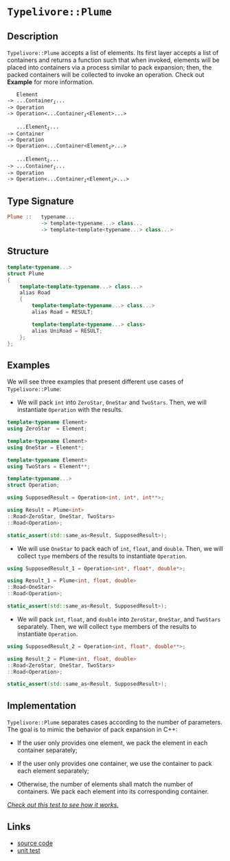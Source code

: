 <!-- Copyright 2024 Feng Mofan
SPDX-License-Identifier: Apache-2.0 -->

# `Typelivore::Plume`

## Description

`Typelivore::Plume` accepts a list of elements.
Its first layer accepts a list of containers and returns a function such that when invoked, elements will be placed into containers via a process similar to pack expansion;
then, the packed containers will be collected to invoke an operation.
Check out **Example** for more information.
<pre><code>   Element
-> ...Container<sub><i>i</i></sub>...
-> Operation
-> Operation&lt;...Container<sub><i>i</i></sub>&lt;Element&gt;...&gt;</code></pre>
<pre><code>   ...Element<sub><i>i</i></sub>...
-> Container
-> Operation
-> Operation&lt;...Container&lt;Element<sub><i>i</i></sub>&gt;...&gt;</code></pre>
<pre><code>   ...Element<sub><i>i</i></sub>...
-> ...Container<sub><i>i</i></sub>...
-> Operation
-> Operation<...Container<sub><i>i</i></sub>&lt;Element<sub><i>i</i></sub>&gt;...&gt;</code></pre>

## Type Signature

```Haskell
Plume ::   typename... 
           -> template<typename...> class...
           -> template<template<typename...> class...>
```

## Structure

```C++
template<typename...>
struct Plume
{
    template<template<typename...> class...>
    alias Road
    {
        template<template<typename...> class...>
        alias Road = RESULT;

        template<template<typename...> class>
        alias UniRoad = RESULT;
    };
};
```

## Examples

We will see three examples that present different use cases of `Typelivore::Plume`:

- We will pack `int` into `ZeroStar`, `OneStar` and `TwoStars`.
Then, we will instantiate `Operation` with the results.

```C++
template<typename Element>
using ZeroStar  = Element;

template<typename Element>
using OneStar = Element*;

template<typename Element>
using TwoStars = Element**;

template<typename...>
struct Operation;

using SupposedResult = Operation<int, int*, int**>;

using Result = Plume<int>
::Road<ZeroStar, OneStar, TwoStars>
::Road<Operation>;

static_assert(std::same_as<Result, SupposedResult>);
```

- We will use `OneStar` to pack each of `int`, `float`, and `double`.
Then, we will collect `type` members of the results to instantiate `Operation`.

```C++
using SupposedResult_1 = Operation<int*, float*, double*>;

using Result_1 = Plume<int, float, double>
::Road<OneStar>
::Road<Operation>;

static_assert(std::same_as<Result, SupposedResult>);
```

- We will pack `int`, `float`, and `double` into `ZeroStar`, `OneStar`, and `TwoStars` separately.
Then, we will collect `type` members of the results to instantiate `Operation`.

```C++
using SupposedResult_2 = Operation<int, float*, double**>;

using Result_2 = Plume<int, float, double>
::Road<ZeroStar, OneStar, TwoStars>
::Road<Operation>;

static_assert(std::same_as<Result, SupposedResult>);
```

## Implementation

`Typelivore::Plume` separates cases according to the number of parameters.
The goal is to mimic the behavior of pack expansion in C++:

- If the user only provides one element, we pack the element in each container separately;

- If the user only provides one container, we use the container to pack each element separately;

- Otherwise, the number of elements shall match the number of containers.
We pack each element into its corresponding container.

[*Check out this test to see how it works.*](https://godbolt.org/#z:OYLghAFBqd5QCxAYwPYBMCmBRdBLAF1QCcAaPECAMzwBtMA7AQwFtMQByARg9KtQYEAysib0QXACx8BBAKoBnTAAUAHpwAMvAFYTStJg1DIApACYAQuYukl9ZATwDKjdAGFUtAK4sGEgBykrgAyeAyYAHI%2BAEaYxBIaAGykAA6oCoRODB7evgGp6ZkCoeFRLLHxXEm2mPaOAkIETMQEOT5%2BXIF2mA5Zjc0EJZExcQnJCk0tbXmdtpODYcPlo1WJAJS2qF7EyOwcBJgsKQYHJgDMbgQAnimMrJgAdE/Y9GyCCufYJhoAghPEXgcAGplLlMN8fiYAOxWX5A%2BFAg5HE7gi5I45MU5om53NhPB6fIHIAwKBT4jwKNiOZAfM5fOEI/6Aggg4ioIgAJVQTHQQIhCL5ML5DIF8PRKPOl0OGKxlxxzDxT0JxKYpKBAHlbsRMVlPvzRfCmcCACKYJp0fUG6Gwn4Gg1eDJGRE4vlnY0arU6gSSilUvA0yUvQ6MAi07D4vVnG12wXG842y2i8WY1FS5EpyXXW4Kx5KulEklkp4/YDETDB956kWih1hYBArk813u03m2iSktliuhiN0kAgLOohPVgXJ2Vj1ODnO97AF1UKD1xL0MKu2u21p1yBh4Ru887uzVL%2Bori6%2Bs3%2B2luINvUOfGfxxPQuNRiGJieZ6US7HZ%2B4zudqs9qVXAUjRZZQ2U5bl0B9dI/VMOlHyFRNR0/DM0VQ8d5V/PNZxVNVD21Y9gLtUCgVbJgLRHBFrWQ9dHXrQdm0XQjdVPWDz3gq9XhDMN7xfKj4SfB9flosUMMncTMywxUCXzPCiweTtyxvMNRKBDd613JjyItC4lO7BTPn7QdhMhATEUk9D00wn8ZOVQtmOXYj7XooEtx3KCmIIpy2MpDjA24ys6T46NqKhZ9hzXMTrIkmKpNs3NZNwwtyXY6lVOrDSG08/dWXZVBdxgvz0pC19wtMiF32/XFMCBa8Q1XUjQR8VN6sEVcaOrKq0xlSdpMS%2Bz51S4qL2coEmoggqcura1hSipNLJ6r85QSv95McoiEPM0idPbczOvmmMssY3LvM2txANGi42oIO8cNMmMhP4szDoRbr3v6taUuLUtlJ4saBSyrTct2jtfoMmdjJxCrzPexap2wpL/wXM7WPpV74Sy9zgbdDbWIutKrq47s7qSh6woi18uvh%2BHPpw5HhrgjL5qBnLcfA/LCt8pnSpE8rnqpn4AHoACoxfFiWhYhUWxYAFWwIRZfFqXfhliXJcF8wzjCYkvCwV03DQBhdhSW8tpej6ErqwLbvNrKAC04lQfpiEE3Gbphn5LZq62Sbt1z1XCF2mJukXPe9nNfZvVcstlgB3Z3JgXXLQ7DgXfgjxHGoIAFgVR710%2BFoWgVlzAJiBDRBayoQvBSNIlHQDky68WgWVOz1zrCAhSCBLuRZ7vu06%2BQugeb1umOathJS71d%2By5txHbZF2e8DzBl5LhOXeZueoMlfOT2HyKJh1ZAAH15ziAgIAmdB%2BwUe5z8vJuFBb7ugRruv0kwRux9t7A1k9kLYupdy5cCrq5D%2B9dv7P1fqfLgXkO74z7j3KgtBuQEH7kCdAWxoj0CHp7UeL9W5wInmCaeggUFoMxD3bBXhcGonRjvHke8g6TFniAee%2B9IxHyaNSR%2BSgWjXwILfEA982CP0lDA1uPdIFfx/kQv%2BADC5AJLmXFkZhwF1nfrXKB8jYFmAQUeJBFCgSoPQZg2h9CxbcM0U6KRBBT4GNypPVMXdKHoJoTg%2Bg7D56L0Ts0FerCAkb38cQbeHDd4XC4QhQux8%2BEX0ETfO%2BD9VSSN/jInRcj7GfCURYDgGxaCcAAKy8D8NwXgqBOBuGsNYcaWwdi1S1jwUgBBND5I2AAaxAEUyQDwNCSC4FCM4GgikaDMIkRIZh/CBEKRwSQvAWAJA0KQMpWhSCVI4LwBQIBlmtI4FoDYcBYAwEQCALYBAUheG7hQCAaAjh0DiBEe4nBVD%2BESAAWkSJIIEwBkDICBFIB4ZheDf0ICQPAt8uAyEECIMQ7ApDQvkEoNQbTSC6ChXHbUKROA8AKcU0pqKNnqiuZclkqAqBAleR8r5Py/kAt6QYiAHh7n0Fdk0tYvA9kHNIBAJAdyUgPLIDc/lgqQDACkGYPgdADhhMoNEVF0QwjNCuDi3girmDECuOqaI2geh7OaXcm8gdaAqv2bwLA0QvDADcGIWg2zymkCwCwQwwBxBmsdXgMsvQABuZdUWYFUD0K5exmld1qKi2geBojak1R4LAqKc54EWQ631xBohf1NM6owkajBtI2KgpgwAFAADU8CYDjoeMpzT%2BAwtEOIBFNakUqHUO69F%2BgXUoBqZYfQUbtmQA2KgU2WR7XvJvvuUwlhrBmDWagVNxAIV%2Bv7TUOoWQXAMHcJ4doegQiLDKBUPQ9cijZE3TMAoGRjxDD3SsZdeq%2BjzGmB0G9vQGjzEvSMSocwBgPr0MfFob7liVA2AoepuwJB4o4CUlZhLOCUreZ875vz/mAsZbgMFbKzBnC4BylpeaNgIEwDyUYEBOkgEkGcB4ABOM4UJJD9LMJIRIGgRmJAo/oTg8zSCLMww8RIXBEj%2BAo/4PjPSuBFKo8kVZFTOBbJ2Ths1hyTm8rOSSq55BKAitZU8tgnBmgsG9VCd5TA5xOi4BRh4XA%2BkgvwEQedkLEWwvrdIRtihm2ot0JKzFTBsXlPA5ByT6zODEouVcoE5KgS6f04Z4z9ZTPmb6UCJlqAWVxD5Bhsw2GuX5J5XypLArWVqdubl0VEWDMqiMKZqoUrW5xG2RAeV7r1XKtVaQRrmrtW6ocM1w1IZjWmrWRaq1NraB2ua06l1br%2Buetvb6%2B1ayA1BoOM1sNsy1mRujcquNew1mJuTc01N6alCZvG3WPNfADBFtLeWytzXG0OfhU52QLmUWtpAJKgwuaJ1WG7WtvtxH1lDoECOsdbpPtTpnXOhdv2gO1Fvc4CArhv1Qp3aUd9B7CjHkR2eo9/791Qu6M%2BhgLtWgnsffj48ROcfXt/cT3IpPX27tR1hzY2xQNM9mX56DHBwvED0wZozZWYtmYsxoBLqGbOpcwxl3DpB8OEfiH92ZHGuNmf6VCMTUIhmSHo18qF/mNkyd2ado5pzzmkoKxpx5zyOC6ZpSwBQ3r/netiyiCYVm0MQr0Ldut93EVPZbWs3QZxSCee87itjEGCXuqJSpslFKbffLtw7oETuzMu5ZIl5L6GzhnCl/J7LKAiv5eFYX0YDu66nxT6fNP58edfKqzK2r9W1mtdNc0lv7W9VdaS0ahgJrUUDetba%2B1zSxvZq2%2BaqbPq/Xuvm8gYNS3BDhvdWtmNVxNsJvnbt3g%2B2M2HGO7mvPBaLtlordmG7sg7sSAe4IP3bmQBB/e8YLtNgfvwAHQDhg9qhZJNB5YadFSIcsAocn1jw10N1adt111KcP1D0McSc0dz0shoCf0YcCcidMcyc70BhkC8d714DcDsCGcAMwNmcGkSD2dI8Z0YN48gRE9HdncUxy4IAxcSAJcsNOVpdZcsB5dwMldXszNs8ilRkBkmNs8oR%2BMoMo9pNbBZNMs1gSNJAilKMil/BxkKNJAKMhlqMuAH9OAzhKCpNNk5MDlwNgVJCqCjC5CNhU0MhnBJAgA)

## Links

- [source code](../../../../conceptrodon/typelivore/plume.hpp)
- [unit test](../../../../tests/unit/typelivore/plume.test.hpp)
